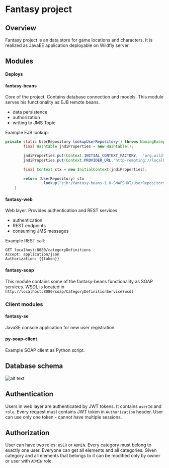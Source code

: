 # Fantasy project

## Overview
Fantasy project is an data store for game locations and characters. 
It is realized as JavaEE application deployable on Wildfly server.

## Modules

#### Deploys

#### fantasy-beans
Core of the project. Contains database connection and models.
This module serves his functionality as EJB remote beans. 

- data persistence
- authorization
- writing to JMS Topic

Example EJB lookup:
```java
private static UserRepository lookupUserRepository() throws NamingException {
        final Hashtable jndiProperties = new Hashtable();

        jndiProperties.put(Context.INITIAL_CONTEXT_FACTORY,  "org.wildfly.naming.client.WildFlyInitialContextFactory");
        jndiProperties.put(Context.PROVIDER_URL,"http-remoting://localhost:8080");

        final Context ctx = new InitialContext(jndiProperties);

        return (UserRepository) ctx
                .lookup("ejb:/fantasy-beans-1.0-SNAPSHOT/UserRepositoryBean!" + UserRepository.class.getName());
    }
```

#### fantasy-web
Web layer. Provides authentication and REST services.

- authentication
- REST endpoints
- consuming JMS messages

Example REST call:
```http request
GET localhost:8080/categoryDefinitions
Accept: application/json
Authorization: {{token}}
```

#### fantasy-soap
This module contains some of the fantasy-beans functionality as SOAP services.
WSDL is located in `http://localhost:8080/soap/CategoryDefinitionService?wsdl`

### Client modules

#### fantasy-se
JavaSE console application for new user registration.

#### py-soap-client
Example SOAP client as Python script.

## Database schema

![alt text](https://image.prntscr.com/image/MBrBAxdgQR6-kIhW2tlwfQ.png)

## Authentication

Users in web layer are authenticated by JWT tokens. It contains `userId` and `role`.
Every request must contains JWT token in `Authorization` header.
User can use only one token - cannot have multiple sessions.

## Authorization

User can have two roles: `USER` or `ADMIN`. Every category must belong to exactly one user.
Everyone can get all elements and all categories. Given category and all elements that belongs to it can be modified only by owner or user with `ADMIN` role.
